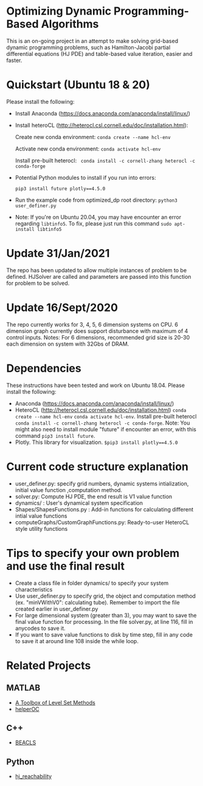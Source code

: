 # Optimizing Dynamic Programming-Based Algorithms
This is an on-going project in an attempt to make solving grid-based dynamic programming problems, 
such as Hamilton-Jacobi partial differential equations (HJ PDE) and table-based value iteration, easier and faster.

# Quickstart (Ubuntu 18 & 20)
Please install the following:
* Install Anaconda (https://docs.anaconda.com/anaconda/install/linux/)
* Install heteroCL (http://heterocl.csl.cornell.edu/doc/installation.html):

    Create new conda environment: ``` conda create --name hcl-env ```
    
    Activate new conda environment: ``` conda activate hcl-env ```
    
    Install pre-built heterocl: ``` conda install -c cornell-zhang heterocl -c conda-forge```
    
* Potential Python modules to install if you run into errors:

    ``` pip3 install future plotly==4.5.0 ```
    
* Run the example code from optimized_dp root directory: ``` python3 user_definer.py ```
* Note: If you're on Ubuntu 20.04, you may have encounter an error regarding ``` libtinfo5 ```. To fix,
please just run this command ```sudo apt-install libtinfo5 ``` 

# Update 31/Jan/2021
The repo has been updated to allow multiple instances of problem to be defined. HJSolver are called and
parameters are passed into this function for problem to be solved. 

# Update 16/Sept/2020
The repo currently works for 3, 4, 5, 6 dimension systems on CPU. 6 dimension graph currently does 
support disturbance with maximum of 4 control inputs.
Notes: For 6 dimensions, recommended grid size is 20-30 each dimension on system with 32Gbs of DRAM.

# Dependencies
These instructions have been tested and work on Ubuntu 18.04. Please install the following:
* Anaconda (https://docs.anaconda.com/anaconda/install/linux/)
* HeteroCL (http://heterocl.csl.cornell.edu/doc/installation.html) ``` conda create --name hcl-env ```
    ``` conda activate hcl-env ```. Install pre-built heterocl ``` conda install -c cornell-zhang heterocl -c conda-forge```. 
  Note: You might also need to install module "future" if encounter an error, with this command ``` pip3 install future ```.  
*  Plotly. This library for visualization. ``` $pip3 install plotly==4.5.0 ```

# Current code structure explanation
* user_definer.py: specify grid numbers, dynamic systems intialization, initial value function ,computation method.
* solver.py: Compute HJ PDE, the end result is V1 value function
* dynamics/ : User's dynamical system specification
* Shapes/ShapesFunctions.py : Add-in functions for calculating different intial value functions
* computeGraphs/CustomGraphFunctions.py: Ready-to-user HeteroCL style utility functions

# Tips to specify your own problem and use the final result
* Create a class file in folder dynamics/ to specify your system characteristics
* Use user_definer.py to specify grid, the object and computation method (ex. "minVWithV0": calculating tube). 
  Remember to import the file
created earlier in user_definer.py
* For large dimensional system (greater than 3), you may want to save the final value function for processing. 
  In the file solver.py, at line 116, fill in anycodes to save it.
* If you want to save value functions to disk by time step, fill in any code to save it at around line 108 inside the while loop.

# Related Projects
## MATLAB
* [A Toolbox of Level Set Methods ](https://www.cs.ubc.ca/~mitchell/ToolboxLS/)
* [helperOC](https://github.com/HJReachability/helperOC)
## C++
* [BEACLS](https://hjreachability.github.io/beacls/)
## Python
* [hj_reachability](https://github.com/StanfordASL/hj_reachability)